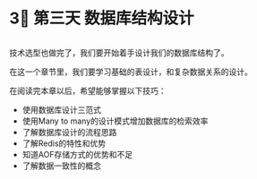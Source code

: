 # 3⃣ 第三天 数据库结构设计

<figure><img src="../../.gitbook/assets/DALL·E High-Tech Lab.png" alt=""><figcaption></figcaption></figure>

技术选型也做完了，我们要开始着手设计我们的数据库结构了。

在这一个章节里，我们要学习基础的表设计，和复杂数据关系的设计。

在阅读完本章以后，希望能够掌握以下技巧：

* 使用数据库设计三范式
* 使用Many to many的设计模式增加数据库的检索效率
* 了解数据库设计的流程思路
* 了解Redis的特性和优势
* 知道AOF存储方式的优势和不足
* 了解数据一致性的概念
